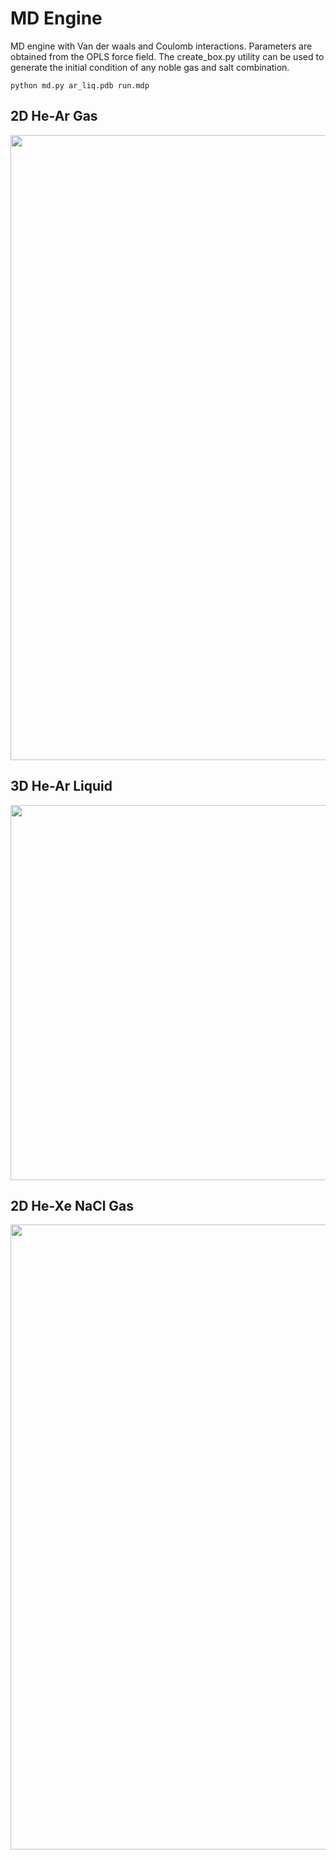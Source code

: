 # MD Engine

MD engine with Van der waals and Coulomb interactions. Parameters are obtained from the OPLS force field. The create_box.py utility can be used to generate the initial condition of any noble gas and salt combination.

```
python md.py ar_liq.pdb run.mdp
```

## 2D He-Ar Gas

<p align="center">
  <img width="1000" src="images/2d_lj.gif">
</p>

## 3D He-Ar Liquid

<p align="center">
  <img width="600" src="images/3d_lj.gif">
</p>

## 2D He-Xe NaCl Gas

<p align="center">
  <img width="1000" src="images/2d_salt.gif">
</p>